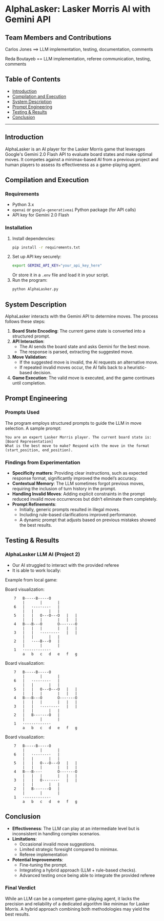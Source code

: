 # AlphaLasker: Lasker Morris AI with Gemini API

## Team Members and Contributions

Carlos Jones ==> LLM implementation, testing, documentation, comments

Reda Boutayeb == LLM implementation, referee communication, testing, comments

## Table of Contents
- [Introduction](#introduction)
- [Compilation and Execution](#compilation-and-execution)
- [System Description](#system-description)
- [Prompt Engineering](#prompt-engineering)
- [Testing & Results](#testing--results)
- [Conclusion](#conclusion)

---

## Introduction
AlphaLasker is an AI player for the Lasker Morris game that leverages Google's Gemini 2.0 Flash API to evaluate board states and make optimal moves. It competes against a minimax-based AI from a previous project and human players to assess its effectiveness as a game-playing agent.

## Compilation and Execution
### Requirements
- Python 3.x
- `openai` or `google-generativeai` Python package (for API calls)
- API key for Gemini 2.0 Flash

### Installation

1. Install dependencies:
   ```sh
   pip install -r requirements.txt
   ```
2. Set up API key securely:
   ```sh
   export GEMINI_API_KEY="your_api_key_here"
   ```
   Or store it in a `.env` file and load it in your script.
3. Run the program:
   ```sh
   python AlphaLasker.py
   ```

## System Description
AlphaLasker interacts with the Gemini API to determine moves. The process follows these steps:
1. **Board State Encoding**: The current game state is converted into a structured prompt.
2. **API Interaction**:
   - The AI sends the board state and asks Gemini for the best move.
   - The response is parsed, extracting the suggested move.
3. **Move Validation**:
   - If the suggested move is invalid, the AI requests an alternative move.
   - If repeated invalid moves occur, the AI falls back to a heuristic-based decision.
4. **Game Execution**: The valid move is executed, and the game continues until completion.

## Prompt Engineering
### Prompts Used
The program employs structured prompts to guide the LLM in move selection. A sample prompt:
```
You are an expert Lasker Morris player. The current board state is:
[Board Representation]
What is the best move to make? Respond with the move in the format (start_position, end_position).
```

### Findings from Experimentation
- **Specificity matters**: Providing clear instructions, such as expected response format, significantly improved the model’s accuracy.
- **Contextual Memory**: The LLM sometimes forgot previous moves, requiring the inclusion of turn history in the prompt.
- **Handling Invalid Moves**: Adding explicit constraints in the prompt reduced invalid move occurrences but didn’t eliminate them completely.
- **Prompt Refinements**:
  - Initially, generic prompts resulted in illegal moves.
  - Including rule-based clarifications improved performance.
  - A dynamic prompt that adjusts based on previous mistakes showed the best results.

## Testing & Results
### AlphaLasker LLM AI (Project 2)

- Our AI struggled to interact with the provided referee
- It is able to work locally:

Example from local game:

Board visualization:

        7   B-----B-----O
            |       |       |
        6   |   ·---·---·   |
            |   |       |   |
        5   |   |   O---O---O   |   |
            |   |   |       |   |   |
        4   B---B---O       O---·---O
            |   |   |       |   |   |
        3   |   |   ·---·---·   |   |
            |   |       |   |
        2   |   ·---B---O   |
            |       |       |
        1   ·-----·-----·
            a   b   c   d   e   f   g

Board visualization:

        7   B-----B-----O
            |       |       |
        6   |   ·---·---·   |
            |   |       |   |
        5   |   |   O---O---O   |   |
            |   |   |       |   |   |
        4   B---B---O       O---·---O
            |   |   |       |   |   |
        3   |   |   ·---·---·   |   |
            |   |       |   |
        2   |   B---·---O   |
            |       |       |
        1   ·-----·-----·
            a   b   c   d   e   f   g

Board visualization:

        7   B-----B-----O
            |       |       |
        6   |   ·---·---·   |
            |   |       |   |
        5   |   |   O---O---O   |   |
            |   |   |       |   |   |
        4   B---B---·       O---·---O
            |   |   |       |   |   |
        3   |   |   O---·---·   |   |
            |   |       |   |
        2   |   B---·---O   |
            |       |       |
        1   ·-----·-----·
            a   b   c   d   e   f   g



## Conclusion
- **Effectiveness**: The LLM can play at an intermediate level but is inconsistent in handling complex scenarios.
- **Limitations**:
  - Occasional invalid move suggestions.
  - Limited strategic foresight compared to minimax.
  - Referee implementation
- **Potential Improvements**:
  - Fine-tuning the prompt.
  - Integrating a hybrid approach (LLM + rule-based checks).
  - Advanced testing once being able to integrate the provided referee

### Final Verdict
While an LLM can be a competent game-playing agent, it lacks the precision and reliability of a dedicated algorithm like minimax for Lasker Morris. A hybrid approach combining both methodologies may yield the best results.

